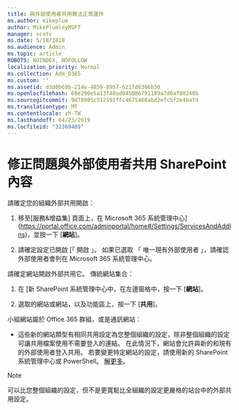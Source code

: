 ```yaml
---
title: 與外部使用者共用無法正常運作
ms.author: mikeplum
author: MikePlumleyMSFT
manager: scotv
ms.date: 5/18/2018
ms.audience: Admin
ms.topic: article
ROBOTS: NOINDEX, NOFOLLOW
localization_priority: Normal
ms.collection: Adm_O365
ms.custom: ''
ms.assetid: d3d0b69b-214e-4859-8957-621fd6306b30
ms.openlocfilehash: 69e290e5a13f40ad045086791189a7d0af88240b
ms.sourcegitcommit: 9d78905c512192ffc4675468abd2efc5f2e4baf4
ms.translationtype: MT
ms.contentlocale: zh-TW
ms.lasthandoff: 04/23/2019
ms.locfileid: "32369489"
---
```

# <a name="fix-problems-sharing-sharepoint-content-with-external-users"></a>修正問題與外部使用者共用 SharePoint 內容

請確定您的組織外部共用開啟：
  
1. 移至[服務&amp;增益集] 頁面上，在 Microsoft 365 系統管理中心](https://portal.office.com/adminportal/home#/Settings/ServicesAndAddIns)，並按一下 [**網站**]。
    
2. 請確定設定已開啟 [「 開啟 」。 如果已選取 「 唯一現有外部使用者 」，請確認外部使用者會列在 Microsoft 365 系統管理中心。
    
請確定網站開啟外部共用它。 傳統網站集合：
  
1. 在 [新 SharePoint 系統管理中心中，在左邊窗格中，按一下 [**網站**]。
    
2. 選取的網站或網站，以及功能區上，按一下 [**共用**]。
    
小組網站屬於 Office 365 群組，或是通訊網站：
  
- 這些新的網站類型有相同共用設定為您整個組織的設定，除非整個組織的設定可讓共用檔案使用不需要登入的連結。 在此情況下，網站會允許與新的和現有的外部使用者登入共用。 若要變更特定網站的設定，請使用新的 SharePoint 系統管理中心或 PowerShell。 [解更多](https://go.microsoft.com/fwlink/?linkid=871863)。
    
> [!NOTE]
> 可以比您整個組織的設定，但不是更寬鬆比全組織的設定更嚴格的站台中的外部共用設定。 
  

